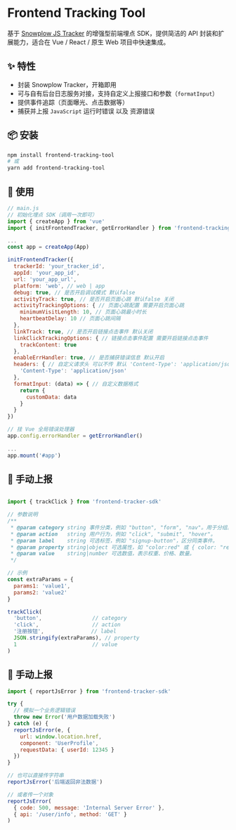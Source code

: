# Frontend Tracking Tool

基于 [Snowplow JS Tracker](https://github.com/snowplow/snowplow-javascript-tracker) 的增强型前端埋点 SDK，提供简洁的 API 封装和扩展能力，适合在 Vue / React / 原生 Web 项目中快速集成。

## ✨ 特性

- 封装 Snowplow Tracker，开箱即用
- 可与自有后台日志服务对接，支持自定义上报接口和参数（`formatInput`）
- 提供事件追踪（页面曝光、点击数据等）
- 捕获并上报 `JavaScript` 运行时错误 以及 资源错误

## 📦 安装

```bash
npm install frontend-tracking-tool
# 或
yarn add frontend-tracking-tool

```

## 🚀 使用
```javascript
// main.js 
// 初始化埋点 SDK（调用一次即可）
import { createApp } from 'vue'
import { initFrontendTracker, getErrorHandler } from 'frontend-tracking-tool'

...
const app = createApp(App)

initFrontendTracker({
  trackerId: 'your_tracker_id',
  appId: 'your_app_id',
  url: 'your_app_url',
  platform: 'web', // web | app
  debug: true, // 是否开启调试模式 默认false
  activityTrack: true, // 是否开启页面心跳 默认false 关闭
  activityTrackingOptions: { // 页面心跳配置 需要开启页面心跳 
    minimumVisitLength: 10, // 页面心跳最小时长
    heartbeatDelay: 10 // 页面心跳间隔
  },
  linkTrack: true, // 是否开启链接点击事件 默认关闭
  linkClickTrackingOptions: { // 链接点击事件配置 需要开启链接点击事件
    trackContent: true
  },
  enableErrHandler: true, // 是否捕获错误信息 默认开启
  headers: { // 自定义请求头 可以不传 默认 'Content-Type': 'application/json'
    'Content-Type': 'application/json'
  },
  formatInput: (data) => { // 自定义数据格式
    return {
      customData: data
    }
  }
})

// 挂 Vue 全局错误处理器
app.config.errorHandler = getErrorHandler()
  
...
app.mount('#app')

```

## 🚀 手动上报
```javascript

import { trackClick } from 'frontend-tracker-sdk'

// 参数说明
/**
 * @param category string 事件分类，例如 "button", "form", "nav"。用于分组。
 * @param action   string 用户行为，例如 "click", "submit", "hover"。
 * @param label    string 可选标签，例如 "signup-button"，区分同类事件。
 * @param property string|object 可选属性，如 "color:red" 或 { color: "red" }。
 * @param value    string|number 可选数值，表示权重、价格、数量。
 */

// 示例
const extraParams = {
  params1: 'value1',
  params2: 'value2'
}

trackClick(
  'button',                // category
  'click',                 // action
  '注册按钮',               // label
  JSON.stringify(extraParams), // property
  1                        // value
)
```

## 🚀 手动上报
```javascript
import { reportJsError } from 'frontend-tracker-sdk'

try {
  // 模拟一个业务逻辑错误
  throw new Error('用户数据加载失败')
} catch (e) {
  reportJsError(e, {
    url: window.location.href,
    component: 'UserProfile',
    requestData: { userId: 12345 }
  })
}

// 也可以直接传字符串
reportJsError('后端返回非法数据')

// 或者传一个对象
reportJsError(
  { code: 500, message: 'Internal Server Error' },
  { api: '/user/info', method: 'GET' }
)
```

